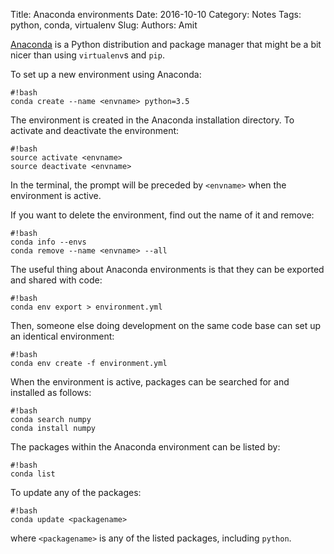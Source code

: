 Title: Anaconda environments
Date: 2016-10-10
Category: Notes
Tags: python, conda, virtualenv
Slug: 
Authors: Amit

[Anaconda][url] is a Python distribution and package manager that might be a bit nicer than using `virtualenv`s and `pip`.

[url]: https://www.continuum.io/downloads#linux

To set up a new environment using Anaconda:

    #!bash
    conda create --name <envname> python=3.5

The environment is created in the Anaconda installation directory. To activate and deactivate the environment:

    #!bash
    source activate <envname>
    source deactivate <envname>

In the terminal, the prompt will be preceded by `<envname>` when the environment is active.

If you want to delete the environment, find out the name of it and remove:

    #!bash
    conda info --envs
    conda remove --name <envname> --all

The useful thing about Anaconda environments is that they can be exported and shared with code: 

    #!bash
    conda env export > environment.yml
    
Then, someone else doing development on the same code base can set up an identical environment: 

    #!bash
    conda env create -f environment.yml

When the environment is active, packages can be searched for and installed as follows:

    #!bash
    conda search numpy
    conda install numpy

The packages within the Anaconda environment can be listed by: 

    #!bash
    conda list

To update any of the packages:

    #!bash
    conda update <packagename>

where `<packagename>` is any of the listed packages, including `python`.



